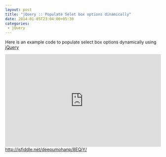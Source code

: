 ```yaml
---
layout: post
title: "jQuery :: Populate Selet box options dinamically"
date: 2014-01-05T23:04:00+05:30
categories:
 - jQuery
---
```



 
Here is an example code to populate select box options dynamically using <a href="http://jquery.com/">jQuery</a>
 <iframe width="100%" height="300" src="http://jsfiddle.net/deepumohanp/8EQjY/1/embedded/" allowfullscreen="allowfullscreen" frameborder="0"></iframe> 
<a href="http://jsfiddle.net/deepumohanp/8EQjY/">http://jsfiddle.net/deepumohanp/8EQjY/</a>
 
